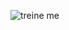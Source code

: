 ![treine me](https://github.com/RobertoLuizJr/Desafio-sem-ntica-e-acessibilidade/assets/162919964/fadb964a-aa70-44d4-86d1-9968ee05ca19)
